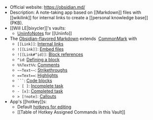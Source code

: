 - Official website: https://obsidian.md/
- Description: A note-taking app based on [[Markdown]] files with [[wikilink]] for internal links to create a [[personal knowledge base]] (PKB).
- [[Will LE|bixycler]]'s vaults: 
	- [UniinfoNotes](https://github.com/bixycler/UniinfoNotes) for [[Unïnfo]]
- The [Obsidian-flavored Markdown](https://help.obsidian.md/Editing+and+formatting/Obsidian+Flavored+Markdown) extends  [CommonMark](https://commonmark.org/) with 
	- `[[Link]]`: [Internal links](https://help.obsidian.md/Linking+notes+and+files/Internal+links)
	- `![[Link]]`: [Embed files](https://help.obsidian.md/Linking+notes+and+files/Embed+files)
	- `![[Link#^id]]`: [Block references](https://help.obsidian.md/Linking+notes+and+files/Internal+links#Link%20to%20a%20block%20in%20a%20note)
	- `^id`: [Defining a block](https://help.obsidian.md/Linking+notes+and+files/Internal+links#Link%20to%20a%20block%20in%20a%20note)
	- `%%Text%%`: [Comments](https://help.obsidian.md/Editing+and+formatting/Basic+formatting+syntax#Comments)
	- `~~Text~~`: [Strikethroughs](https://help.obsidian.md/Editing+and+formatting/Basic+formatting+syntax#Styling%20text)
	- `==Text==`: [Highlights](https://help.obsidian.md/Editing+and+formatting/Basic+formatting+syntax#Styling%20text)
	- ` ``` `: [Code blocks](https://help.obsidian.md/Editing+and+formatting/Basic+formatting+syntax#Code%20blocks)
	- `- [ ]`: [Incomplete task](https://help.obsidian.md/Editing+and+formatting/Basic+formatting+syntax#Task%20lists)
	- `- [x]`: [Completed task](https://help.obsidian.md/Editing+and+formatting/Basic+formatting+syntax#Task%20lists)
	- `> [!note]`: [Callouts](https://help.obsidian.md/Editing+and+formatting/Callouts)
- App's [[hotkey]]s:
	- Default [hotkeys for editing](https://help.obsidian.md/Editing+and+formatting/Editing+shortcuts)
	- [[Table of Hotkey Assigned Commands in this Vault]]

